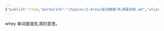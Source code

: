 ```yaml
---
{"publish":true,"permalink":"/Spaces/2-Area/运动健康/乳清蛋白粉.md","aliases":"WHEY","title":"乳清蛋白粉","created":"2022-09-17","modified":"2023-03-14","cssclasses":""}
---
```



whey 单词就是乳清的意思。